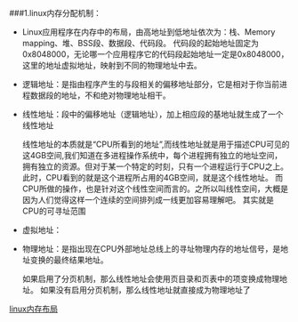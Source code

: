 ###1.linux内存分配机制：

* Linux应用程序在内存中的布局，由高地址到低地址依次为：栈、Memory mapping、堆、BSS段、数据段、代码段。
  代码段的起始地址固定为0x8048000，无论哪一个应用程序它的代码段起始地址一定是0x8048000，这里的地址虚拟地址，映射到不同的物理地址中去。
  
* 逻辑地址：是指由程序产生的与段相关的偏移地址部分，它是相对于你当前进程数据段的地址，不和绝对物理地址相干。
* 线性地址：段中的偏移地址（逻辑地址），加上相应段的基地址就生成了一个线性地址
  
  >
    线性地址的本质就是“CPU所看到的地址”,而线性地址就是用于描述CPU可见的这4GB空间,我们知道在多进程操作系统中，每个进程拥有独立的地址空间，
    拥有独立的资源。但对于某一个特定的时刻，只有一个进程运行于CPU之上。此时，CPU看到的就是这个进程所占用的4GB空间，就是这个线性地址。
    而CPU所做的操作，也是针对这个线性空间而言的。之所以叫线性空间，大概是因为人们觉得这样一个连续的空间排列成一线更加容易理解吧。
    其实就是CPU的可寻址范围
* 虚拟地址：
* 物理地址：是指出现在CPU外部地址总线上的寻址物理内存的地址信号，是地址变换的最终结果地址。
  >
    如果启用了分页机制，那么线性地址会使用页目录和页表中的项变换成物理地址。
    如果没有启用分页机制，那么线性地址就直接成为物理地址了

  
  
[linux内存布局](http://www.cnblogs.com/51qianrushi/p/4294264.html)
